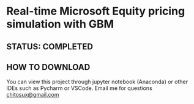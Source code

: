 # Real-time Microsoft Equity pricing simulation with GBM

## STATUS: COMPLETED

## HOW TO DOWNLOAD

You can view this project through jupyter notebook (Anaconda) or other IDEs such as Pycharm or VSCode.
Email me for questions chitosux@gmail.com

